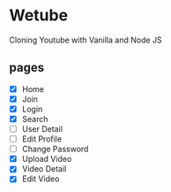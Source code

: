 # Wetube

Cloning Youtube with Vanilla and Node JS

## pages

- [x] Home
- [x] Join
- [x] Login
- [x] Search
- [ ] User Detail
- [ ] Edit Profile
- [ ] Change Password
- [x] Upload Video
- [x] Video Detail
- [x] Edit Video